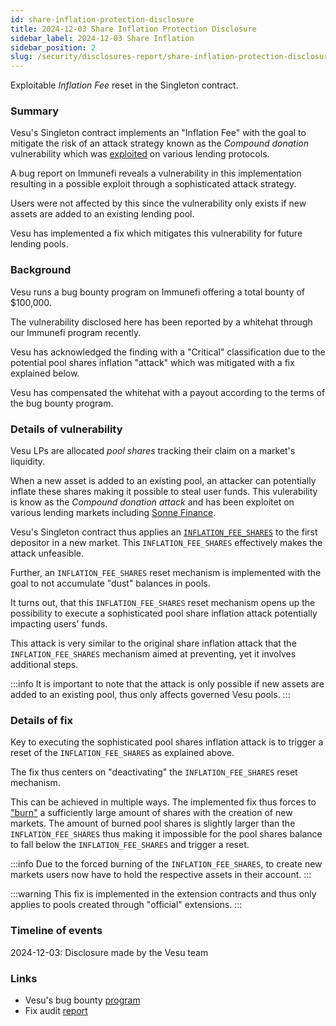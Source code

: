 ```yaml
---
id: share-inflation-protection-disclosure
title: 2024-12-03 Share Inflation Protection Disclosure
sidebar_label: 2024-12-03 Share Inflation
sidebar_position: 2
slug: /security/disclosures-report/share-inflation-protection-disclosure
---
```


Exploitable _Inflation Fee_ reset in the Singleton contract.

### Summary

Vesu's Singleton contract implements an "Inflation Fee" with the goal to mitigate the risk of an attack strategy known as the _Compound donation_ vulnerability which was [exploited](https://www.halborn.com/blog/post/explained-the-sonne-finance-hack-may-2024) on various lending protocols. 

A bug report on Immunefi reveals a vulnerability in this implementation resulting in a possible exploit through a sophisticated attack strategy.

Users were not affected by this since the vulnerability only exists if new assets are added to an existing lending pool.

Vesu has implemented a fix which mitigates this vulnerability for future lending pools.

### Background

Vesu runs a bug bounty program on Immunefi offering a total bounty of $100,000.

The vulnerability disclosed here has been reported by a whitehat through our Immunefi program recently.

Vesu has acknowledged the finding with a "Critical" classification due to the potential pool shares inflation "attack" which was mitigated with a fix explained below. 

Vesu has compensated the whitehat with a payout according to the terms of the bug bounty program.

### Details of vulnerability

Vesu LPs are allocated _pool shares_ tracking their claim on a market's liquidity. 

When a new asset is added to an existing pool, an attacker can potentially inflate these shares making it possible to steal user funds. This vulerability is know as the _Compound donation attack_ and has been exploitet on various lending markets including [Sonne Finance](https://www.halborn.com/blog/post/explained-the-sonne-finance-hack-may-2024).

Vesu's Singleton contract thus applies an [`INFLATION_FEE_SHARES`](https://github.com/vesuxyz/vesu-v1/blob/54ba4ad665d31b0b0b6d206d6493157a81201150/src/singleton.cairo#L610) to the first depositor in a new market. This `INFLATION_FEE_SHARES` effectively makes the attack unfeasible. 

Further, an `INFLATION_FEE_SHARES` reset mechanism is implemented with the goal to not accumulate "dust" balances in pools.

It turns out, that this `INFLATION_FEE_SHARES` reset mechanism opens up the possibility to execute a sophisticated pool share inflation attack potentially impacting users' funds.

This attack is very similar to the original share inflation attack that the `INFLATION_FEE_SHARES` mechanism aimed at preventing, yet it involves additional steps.

:::info
It is important to note that the attack is only possible if new assets are added to an existing pool, thus only affects governed Vesu pools.
:::

### Details of fix

Key to executing the sophisticated pool shares inflation attack is to trigger a reset of the `INFLATION_FEE_SHARES` as explained above.

The fix thus centers on "deactivating" the `INFLATION_FEE_SHARES` reset mechanism.

This can be achieved in multiple ways. The implemented fix thus forces to ["burn"](https://github.com/vesuxyz/vesu-v1/blob/54ba4ad665d31b0b0b6d206d6493157a81201150/src/extension/default_extension_po.cairo#L630) a sufficiently large amount of shares with the creation of new markets. 
The amount of burned pool shares is slightly larger than the `INFLATION_FEE_SHARES` thus making it impossible for the pool shares balance to fall below the `INFLATION_FEE_SHARES` and trigger a reset. 

:::info
Due to the forced burning of the `INFLATION_FEE_SHARES`, to create new markets users now have to hold the respective assets in their account.
:::

:::warning
This fix is implemented in the extension contracts and thus only applies to pools created through "official" extensions.
:::

### Timeline of events

2024-12-03: Disclosure made by the Vesu team

### Links

- Vesu's bug bounty [program](https://immunefi.com/bug-bounty/vesu/information/)
- Fix audit [report](https://github.com/Cairo-Security-Clan/Audit-Portfolio/blob/main/Vesu_Extensions_Audit_Report.pdf)